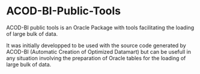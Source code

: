# ACOD-BI-Public-Tools
ACOD-BI public tools is an Oracle Package with tools facilitating the loading of large bulk of data.

It was initially developped to be used with the source code generated by ACOD-BI (Automatic Creation of Optimized Datamart) but can be usefull in any situation involving the preparation of Oracle tables for the loading of large bulk of data.

